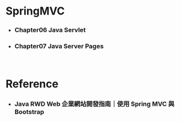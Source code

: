 SpringMVC
=====
* ### Chapter06 Java Servlet
* ### Chapter07 Java Server Pages
<br />

Reference
=====
* ### Java RWD Web 企業網站開發指南｜使用 Spring MVC 與 Bootstrap
